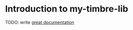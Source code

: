 # Introduction to my-timbre-lib

TODO: write [great documentation](http://jacobian.org/writing/what-to-write/)
